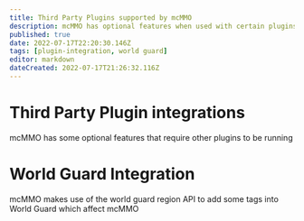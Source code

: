 ```yaml
---
title: Third Party Plugins supported by mcMMO
description: mcMMO has optional features when used with certain plugins
published: true
date: 2022-07-17T22:20:30.146Z
tags: [plugin-integration, world guard]
editor: markdown
dateCreated: 2022-07-17T21:26:32.116Z
---
```


# Third Party Plugin integrations

mcMMO has some optional features that require other plugins to be running

# World Guard Integration

mcMMO makes use of the world guard region API to add some tags into World Guard which affect mcMMO